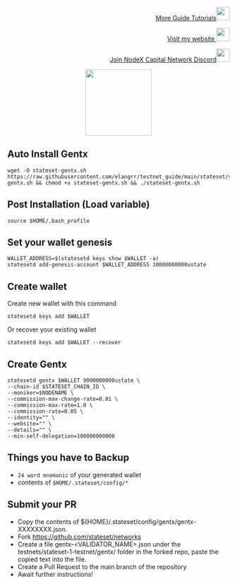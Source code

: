 <p style="font-size:14px" align="right">
<a href="https://github.com/elangrr/testnet_manuals" target="_blank">More Guide Tutorials<img src="https://avatars.githubusercontent.com/u/34649601?v=4" width="30"/></a>
</p>

<p style="font-size:14px" align="right">
<a href="https://indonode.dev/" target="_blank">Visit my website <img src="https://avatars.githubusercontent.com/u/34649601?v=4" width="30"/></a>
</p>

</p>
<p style="font-size:14px" align="right">
<a href="https://discord.gg/gru6MuGPgP" target="_blank">Join NodeX Capital Network Discord<img src="https://user-images.githubusercontent.com/50621007/176236430-53b0f4de-41ff-41f7-92a1-4233890a90c8.png" width="30"/></a>
</p>

<p align="center">
  <img height="150" height="auto" src="https://pbs.twimg.com/profile_images/1516984530413887488/9sqwHPD7_400x400.jpg">
</p>


## Auto Install Gentx
```
wget -O stateset-gentx.sh https://raw.githubusercontent.com/elangrr/testnet_guide/main/stateset/stateset-gentx.sh && chmod +x stateset-gentx.sh && ./stateset-gentx.sh
```
## Post Installation (Load variable)
```
source $HOME/.bash_profile
```

## Set your wallet genesis
```
WALLET_ADDRESS=$(statesetd keys show $WALLET -a)
statesetd add-genesis-account $WALLET_ADDRESS 10000000000ustate
```

## Create wallet
Create new wallet with this command
```
statesetd keys add $WALLET
```

Or recover your existing wallet 
```
statesetd keys add $WALLET --recover
```

## Create Gentx
```
statesetd gentx $WALLET 9000000000ustate \
--chain-id $STATESET_CHAIN_ID \
--moniker=$NODENAME \
--commission-max-change-rate=0.01 \
--commission-max-rate=1.0 \
--commission-rate=0.05 \
--identity="" \
--website="" \
--details="" \
--min-self-delegation=100000000000
```

## Things you have to Backup
- `24 word mnemonic` of your generated wallet
- contents of `$HOME/.stateset/config/*`

## Submit your PR
- Copy the contents of ${HOME}/.stateset/config/gentx/gentx-XXXXXXXX.json.
- Fork https://github.com/stateset/networks
- Create a file gentx-<VALIDATOR_NAME>.json under the testnets/stateset-1-testnet/gentx/ folder in the forked repo, paste the copied text into the file.
- Create a Pull Request to the main branch of the repository
- Await further instructions!
